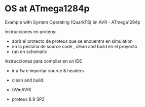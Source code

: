 # OS at ATmega1284p
Example with  System Operating (QuarkTS) iin AVR - ATmega1284p


Instrucciones en proteus:

- abrir el protecto de proteus que se encuentra en simulation
- en la pestaña de source code , clean and build en el proyecto
- run en schematic

Instrucciones para compilar en un IDE
- ir a fw e importar source & headers
- clean and build.


- (WinAVR)
- proteus 8.9 SP2